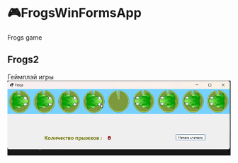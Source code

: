 # 🎮FrogsWinFormsApp
Frogs game
## Frogs2
Геймплэй игры
![Video](https://github.com/AleksandrNikitinATF/Frogs/blob/main/FrogsVideo.gif)
